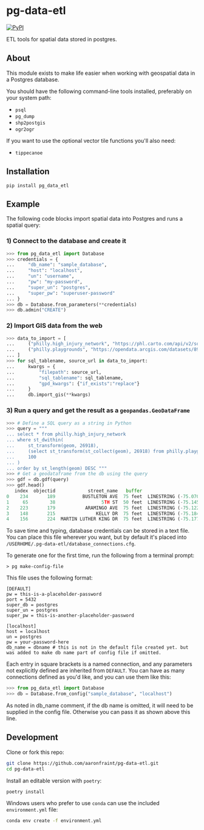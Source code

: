# pg-data-etl

[![PyPI](https://img.shields.io/pypi/v/pg-data-etl?style=for-the-badge)](https://pypi.org/project/pg-data-etl/)

ETL tools for spatial data stored in postgres.

## About

This module exists to make life easier when working with geospatial data in a Postgres database.

You should have the following command-line tools installed, preferably on your system path:

- `psql`
- `pg_dump`
- `shp2postgis`
- `ogr2ogr`

If you want to use the optional vector tile functions you'll also need:

- `tippecanoe`

## Installation

`pip install pg_data_etl`

## Example

The following code blocks import spatial data into Postgres and runs a spatial query:

### 1) Connect to the database and create it

```python
>>> from pg_data_etl import Database
>>> credentials = {
...     "db_name": "sample_database",
...     "host": "localhost",
...     "un": "username",
...     "pw": "my-password",
...     "super_un": "postgres",
...     "super_pw": "superuser-password"
... }
>>> db = Database.from_parameters(**credentials)
>>> db.admin("CREATE")
```

### 2) Import GIS data from the web

```python
>>> data_to_import = [
...     ("philly.high_injury_network", "https://phl.carto.com/api/v2/sql?filename=high_injury_network_2020&format=geojson&skipfields=cartodb_id&q=SELECT+*+FROM+high_injury_network_2020"),
...     ("philly.playgrounds", "https://opendata.arcgis.com/datasets/899c807e205244278b3f39421be8489c_0.geojson")
... ]
>>> for sql_tablename, source_url in data_to_import:
...     kwargs = {
...         "filepath": source_url,
...         "sql_tablename": sql_tablename,
...         "gpd_kwargs": {"if_exists":"replace"}
...     }
...     db.import_gis(**kwargs)
```

### 3) Run a query and get the result as a `geopandas.GeoDataFrame`

```python
>>> # Define a SQL query as a string in Python
>>> query = """
... select * from philly.high_injury_network
... where st_dwithin(
...     st_transform(geom, 26918),
...     (select st_transform(st_collect(geom), 26918) from philly.playgrounds),
...     100
... )
... order by st_length(geom) DESC """
>>> # Get a geodataframe from the db using the query
>>> gdf = db.gdf(query)
>>> gdf.head()
   index  objectid            street_name   buffer                                               geom  uid
0    234       189          BUSTLETON AVE  75 feet  LINESTRING (-75.07081 40.03528, -75.07052 40.0...  236
1     65        38                 5TH ST  50 feet  LINESTRING (-75.14528 39.96913, -75.14502 39.9...   66
2    223       179           ARAMINGO AVE  75 feet  LINESTRING (-75.12212 39.97449, -75.12132 39.9...  224
3    148       215               KELLY DR  75 feet  LINESTRING (-75.18470 39.96934, -75.18513 39.9...  150
4    156       224  MARTIN LUTHER KING DR  75 feet  LINESTRING (-75.17713 39.96327, -75.17775 39.9...  159
```

To save time and typing, database credentials can be stored in a text file. You can place this file wherever you want,
but by default it's placed into `/USERHOME/.pg-data-etl/database_connections.cfg`.

To generate one for the first time, run the following from a terminal prompt:

```shell
> pg make-config-file
```

This file uses the following format:

```
[DEFAULT]
pw = this-is-a-placeholder-password
port = 5432
super_db = postgres
super_un = postgres
super_pw = this-is-another-placeholder-password

[localhost]
host = localhost
un = postgres
pw = your-password-here
db_name = dbname # this is not in the default file created yet. but was added to make db name part of config file if omitted.
```

Each entry in square brackets is a named connection, and any parameters not explicitly defined are inherited from `DEFAULT`.
You can have as many connections defined as you'd like, and you can use them like this:

```python
>>> from pg_data_etl import Database
>>> db = Database.from_config("sample_database", "localhost")
```

As noted in db_name comment, if the db name is omitted, it will need to be supplied in the config file. Otherwise you can pass it as shown above this line.

## Development

Clone or fork this repo:

```bash
git clone https://github.com/aaronfraint/pg-data-etl.git
cd pg-data-etl
```

Install an editable version with `poetry`:

```bash
poetry install
```

Windows users who prefer to use `conda` can use the included `environment.yml` file:

```bash
conda env create -f environment.yml
```
